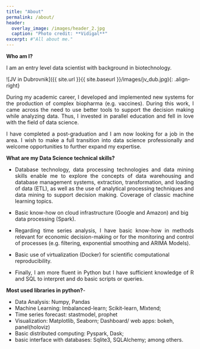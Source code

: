 ```yaml
---
title: "About"
permalink: /about/
header:
  overlay_image: /images/header_2.jpg
  caption: "Photo credit: **Vidigal**"
excerpt: #"All about me."
---
```

**Who am I?** 

<p style='text-align: justify;'> I am an entry level data scientist with background in biotechnology. </p>
![JV in Dubrovnik]({{ site.url }}{{ site.baseurl }}/images/jv_dub.jpg){: .align-right}
<p style='text-align: justify;'>During my academic career, I developed and implemented new systems for the production of complex biopharma (e.g. vaccines). 
During this work, I came across the need to use better tools to support the decision making while analyzing data. Thus, I invested in parallel education and fell in love with the field of data science. </p>

<p style='text-align: justify;'>I have completed a post-graduation and I am now looking for a job in the area. I wish to make a full transition into data science professionally and welcome opportunities to further expand my expertise.</p>

**What are my Data Science technical skills?** 
* <p style='text-align: justify;'> Database technology, data processing technologies and data mining skills enable me to explore the concepts of data warehousing and database management systems, extraction, transformation, and loading of data (ETL), as well as the use of analytical processing techniques and data mining to support decision making. Coverage of classic machine learning topics.</p>
* Basic know-how on cloud infrastructure (Google and Amazon) and big data processing (Spark). 
* <p style='text-align: justify;'> Regarding time series analysis, I have basic know-how in methods relevant for economic decision-making or for the monitoring and control of processes (e.g. filtering, exponential smoothing and ARIMA Models). </p>
* Basic use of virtualization (Docker) for scientific computational reproducibility.
* <p style='text-align: justify;'> Finally, I am more fluent in Python but I have sufficient knowledge of R and SQL to interpret and do basic scripts or queries.</p>

**Most used libraries in python?**- 
* Data Analysis: Numpy, Pandas 
* Machine Learning: Imbalanced-learn; Scikit-learn, Mlxtend;
* Time series forecast: stastmodel, prophet
* Visualization: Matplotlib, Seaborn; Dashboard/ web apps: bokeh, panel(holoviz)
* Basic distributed computing: Pyspark, Dask;  
* basic interface with databases: Sqlite3, SQLAlchemy; among others.
